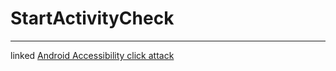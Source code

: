 # StartActivityCheck

---

linked [Android Accessibility click attack](https://github.com/WooyunDota/DroidDrops/blob/master/2017/AndroidAccessibility%E7%82%B9%E5%87%BB%E5%8A%AB%E6%8C%81%E6%94%BB%E9%98%B2.md)
